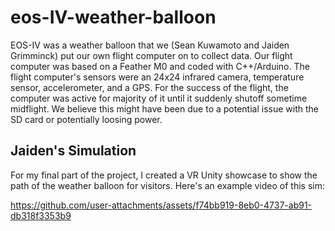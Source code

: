 # eos-IV-weather-balloon

EOS-IV was a weather balloon that we (Sean Kuwamoto and Jaiden Grimminck) put our own flight computer on to collect data. Our flight computer was based on a Feather M0 and coded with C++/Arduino. The flight computer's sensors were an 24x24 infrared camera, temperature sensor, accelerometer, and a GPS. For the success of the flight, the computer was active for majority of it until it suddenly shutoff sometime midflight. We believe this might have been due to a potential issue with the SD card or potentially loosing power.


## Jaiden's Simulation

For my final part of the project, I created a VR Unity showcase to show the path of the weather balloon for visitors. Here's an example video of this sim:

https://github.com/user-attachments/assets/f74bb919-8eb0-4737-ab91-db318f3353b9

